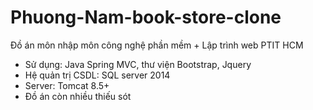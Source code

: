 # Phuong-Nam-book-store-clone

Đồ án môn nhập môn công nghệ phần mềm + Lập trình web PTIT HCM

- Sử dụng: Java Spring MVC, thư viện Bootstrap, Jquery
- Hệ quản trị CSDL: SQL server 2014
- Server: Tomcat 8.5+
- Đồ án còn nhiều thiếu sót
